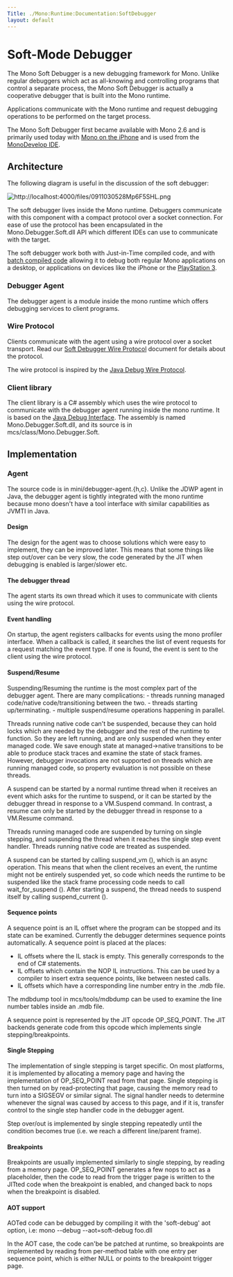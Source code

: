 ```yaml
---
Title: ./Mono:Runtime:Documentation:SoftDebugger
layout: default
---
```


Soft-Mode Debugger
==================

The Mono Soft Debugger is a new debugging framework for Mono. Unlike
regular debuggers which act as all-knowing and controlling programs that
control a separate process, the Mono Soft Debugger is actually a
cooperative debugger that is built into the Mono runtime.

Applications communicate with the Mono runtime and request debugging
operations to be performed on the target process.

The Mono Soft Debugger first became available with Mono 2.6 and is
primarily used today with [Mono on the iPhone](http://monotouch.net) and
is used from the [MonoDevelop IDE](http://monodevelop.com).

Architecture
------------

The following diagram is useful in the discussion of the soft debugger:

![](http://localhost:4000/files/0911030528Mp6F5SHL.png "http://localhost:4000/files/0911030528Mp6F5SHL.png")

The soft debugger lives inside the Mono runtime. Debuggers communicate
with this component with a compact protocol over a socket connection.
For ease of use the protocol has been encapsulated in the
Mono.Debugger.Soft.dll API which different IDEs can use to communicate
with the target.

The soft debugger work both with Just-in-Time compiled code, and with
[batch compiled code]({{site.url}}/AOT "wikilink") allowing it to debug both regular
Mono applications on a desktop, or applications on devices like the
iPhone or the [PlayStation 3](Mono:PlayStation3{{site.url}}/ "wikilink").

### Debugger Agent

The debugger agent is a module inside the mono runtime which offers
debugging services to client programs.

### Wire Protocol

Clients communicate with the agent using a wire protocol over a socket
transport. Read our [Soft Debugger Wire
Protocol]({{site.url}}/SoftDebugger:WireFormat "wikilink") document for details about
the protocol.

The wire protocol is inspired by the [Java Debug Wire
Protocol](http://java.sun.com/j2se/1.5.0/docs/guide/jpda/jdwp-spec.html).

### Client library

The client library is a C\# assembly which uses the wire protocol to
communicate with the debugger agent running inside the mono runtime. It
is based on the [Java Debug
Interface](http://java.sun.com/j2se/1.5.0/docs/guide/jpda/jdi/). The
assembly is named Mono.Debugger.Soft.dll, and its source is in
mcs/class/Mono.Debugger.Soft.

Implementation
--------------

### Agent

The source code is in mini/debugger-agent.{h,c}. Unlike the JDWP agent
in Java, the debugger agent is tightly integrated with the mono runtime
because mono doesn't have a tool interface with similar capabilities as
JVMTI in Java.

#### Design

The design for the agent was to choose solutions which were easy to
implement, they can be improved later. This means that some things like
step out/over can be very slow, the code generated by the JIT when
debugging is enabled is larger/slower etc.

#### The debugger thread

The agent starts its own thread which it uses to communicate with
clients using the wire protocol.

#### Event handling

On startup, the agent registers callbacks for events using the mono
profiler interface. When a callback is called, it searches the list of
event requests for a request matching the event type. If one is found,
the event is sent to the client using the wire protocol.

#### Suspend/Resume

Suspending/Resuming the runtime is the most complex part of the debugger
agent. There are many complications: - threads running managed
code/native code/transitioning between the two. - threads starting
up/terminating. - multiple suspend/resume operations happening in
parallel.

Threads running native code can't be suspended, because they can hold
locks which are needed by the debugger and the rest of the runtime to
function. So they are left running, and are only suspended when they
enter managed code. We save enough state at managed-\>native transitions
to be able to produce stack traces and examine the state of stack
frames. However, debugger invocations are not supported on threads which
are running managed code, so property evaluation is not possible on
these threads.

A suspend can be started by a normal runtime thread when it receives an
event which asks for the runtime to suspend, or it can be started by the
debugger thread in response to a VM.Suspend command. In contrast, a
resume can only be started by the debugger thread in response to a
VM.Resume command.

Threads running managed code are suspended by turning on single
stepping, and suspending the thread when it reaches the single step
event handler. Threads running native code are treated as suspended.

A suspend can be started by calling suspend\_vm (), which is an async
operation. This means that when the client receives an event, the
runtime might not be entirely suspended yet, so code which needs the
runtime to be suspended like the stack frame processing code needs to
call wait\_for\_suspend (). After starting a suspend, the thread needs
to suspend itself by calling suspend\_current ().

#### Sequence points

A sequence point is an IL offset where the program can be stopped and
its state can be examined. Currently the debugger determines sequence
points automatically. A sequence point is placed at the places:

-   IL offsets where the IL stack is empty. This generally corresponds
    to the end of C\# statements.
-   IL offsets which contain the NOP IL instructions. This can be used
    by a compiler to insert extra sequence points, like between nested
    calls.
-   IL offsets which have a corresponding line number entry in the .mdb
    file.

The mdbdump tool in mcs/tools/mdbdump can be used to examine the line
number tables inside an .mdb file.

A sequence point is represented by the JIT opcode OP\_SEQ\_POINT. The
JIT backends generate code from this opcode which implements single
stepping/breakpoints.

#### Single Stepping

The implementation of single stepping is target specific. On most
platforms, it is implemented by allocating a memory page and having the
implementation of OP\_SEQ\_POINT read from that page. Single stepping is
then turned on by read-protecting that page, causing the memory read to
turn into a SIGSEGV or similar signal. The signal handler needs to
determine whenever the signal was caused by access to this page, and if
it is, transfer control to the single step handler code in the debugger
agent.

Step over/out is implemented by single stepping repeatedly until the
condition becomes true (i.e. we reach a different line/parent frame).

#### Breakpoints

Breakpoints are usually implemented similarly to single stepping, by
reading from a memory page. OP\_SEQ\_POINT generates a few nops to act
as a placeholder, then the code to read from the trigger page is written
to the JITted code when the breakpoint is enabled, and changed back to
nops when the breakpoint is disabled.

#### AOT support

AOTed code can be debugged by compiling it with the 'soft-debug' aot
option, i.e: mono --debug --aot=soft-debug foo.dll

In the AOT case, the code can'be be patched at runtime, so breakpoints
are implemented by reading from per-method table with one entry per
sequence point, which is either NULL or points to the breakpoint trigger
page.
